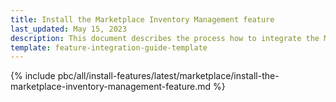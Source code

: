 ```yaml
---
title: Install the Marketplace Inventory Management feature
last_updated: May 15, 2023
description: This document describes the process how to integrate the Marketplace Inventory Management feature into a Spryker project.
template: feature-integration-guide-template
---
```


{% include pbc/all/install-features/latest/marketplace/install-the-marketplace-inventory-management-feature.md %} <!-- To edit, see /_includes/pbc/all/install-features/202311.0/marketplace/install-the-marketplace-inventory-management-feature.md -->

